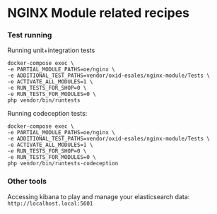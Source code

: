 # NGINX Module related recipes

### Test running

Running unit+integration tests

```
docker-compose exec \
-e PARTIAL_MODULE_PATHS=oe/nginx \
-e ADDITIONAL_TEST_PATHS=vendor/oxid-esales/nginx-module/Tests \
-e ACTIVATE_ALL_MODULES=1 \
-e RUN_TESTS_FOR_SHOP=0 \
-e RUN_TESTS_FOR_MODULES=0 \
php vendor/bin/runtests
```

Running codeception tests:

```
docker-compose exec \
-e PARTIAL_MODULE_PATHS=oe/nginx \
-e ADDITIONAL_TEST_PATHS=vendor/oxid-esales/nginx-module/Tests \
-e ACTIVATE_ALL_MODULES=1 \
-e RUN_TESTS_FOR_SHOP=0 \
-e RUN_TESTS_FOR_MODULES=0 \
php vendor/bin/runtests-codeception
```

### Other tools

Accessing kibana to play and manage your elasticsearch data: `http://localhost.local:5601`